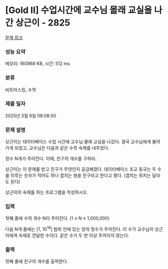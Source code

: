 # [Gold II] 수업시간에 교수님 몰래 교실을 나간 상근이 - 2825 

[문제 링크](https://www.acmicpc.net/problem/2825) 

### 성능 요약

메모리: 160968 KB, 시간: 512 ms

### 분류

비트마스킹, 수학

### 제출 일자

2025년 3월 8일 08:08:50

### 문제 설명

<p>상근이는 데이터베이스 수업 시간에 교수님 몰래 교실을 나갔다. 결국 교수님에게 불려가게 되었고, 교수님은 다음과 같은 수학 숙제를 내주었다.</p>

<p>정수 N개가 주어진다. 이때, 친구의 개수를 구하라.</p>

<p>상근이는 이 문제를 받고 친구가 무엇인지 궁금해졌다. 데이터베이스 조교 동규는 두 수를 이루는 숫자가 적어도 하나 겹치는 쌍을 친구라고 한다고 했다. (겹치는 위치는 달라도 된다)</p>

<p>상근이의 숙제를 하는 프로그램을 작성하시오.</p>

### 입력 

 <p>첫째 줄에 수의 개수 N이 주어진다. (1 ≤ N ≤ 1,000,000)</p>

<p>다음 N개 줄에는 [1, 10<sup>18</sup>] 범위 안에 있는 양의 정수가 주어진다. 이 수가 교수님이 상근이에게 숙제로 전달한 수이다. 같은 수가 두 번 이상 주어지지 않는다.</p>

### 출력 

 <p>첫째 줄에 친구의 개수를 출력한다.</p>

